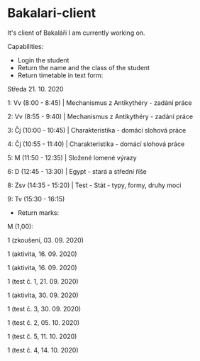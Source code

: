 # Bakalari-client
It's client of Bakaláři I am currently working on.

Capabilities:
* Login the student
* Return the name and the class of the student
* Return timetable in text form:

Středa 21. 10. 2020

1: Vv (8:00 - 8:45) | Mechanismus z Antikythéry - zadání práce

2: Vv (8:55 - 9:40) | Mechanismus z Antikythéry - zadání práce

3: Čj (10:00 - 10:45) | Charakteristika - domácí slohová práce

4: Čj (10:55 - 11:40) | Charakteristika - domácí slohová práce

5: M (11:50 - 12:35) | Složené lomené výrazy

6: D (12:45 - 13:30) | Egypt - stará a střední říše

8: Zsv (14:35 - 15:20) | Test - Stát - typy, formy, druhy moci

9: Tv (15:30 - 16:15)


* Return marks:

M (1,00):

  1 (zkoušení, 03. 09. 2020)
	
  1 (aktivita, 16. 09. 2020)
	
  1 (aktivita, 16. 09. 2020)
	
  1 (test č. 1, 21. 09. 2020)
	
  1 (aktivita, 30. 09. 2020)
	
  1 (test č. 3, 30. 09. 2020)
	
  1 (test č. 2, 05. 10. 2020)
	
  1 (test č. 5, 11. 10. 2020)
	
  1 (test č. 4, 14. 10. 2020)
